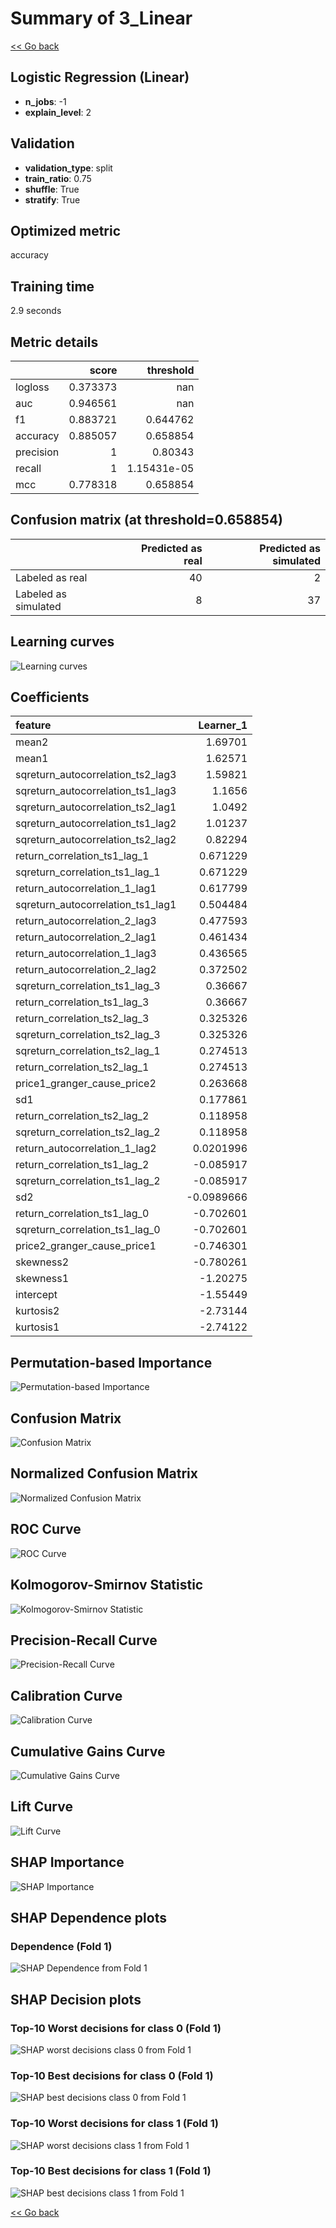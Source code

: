 # Summary of 3_Linear

[<< Go back](../README.md)


## Logistic Regression (Linear)
- **n_jobs**: -1
- **explain_level**: 2

## Validation
 - **validation_type**: split
 - **train_ratio**: 0.75
 - **shuffle**: True
 - **stratify**: True

## Optimized metric
accuracy

## Training time

2.9 seconds

## Metric details
|           |    score |     threshold |
|:----------|---------:|--------------:|
| logloss   | 0.373373 | nan           |
| auc       | 0.946561 | nan           |
| f1        | 0.883721 |   0.644762    |
| accuracy  | 0.885057 |   0.658854    |
| precision | 1        |   0.80343     |
| recall    | 1        |   1.15431e-05 |
| mcc       | 0.778318 |   0.658854    |


## Confusion matrix (at threshold=0.658854)
|                      |   Predicted as real |   Predicted as simulated |
|:---------------------|--------------------:|-------------------------:|
| Labeled as real      |                  40 |                        2 |
| Labeled as simulated |                   8 |                       37 |

## Learning curves
![Learning curves](learning_curves.png)

## Coefficients
| feature                           |   Learner_1 |
|:----------------------------------|------------:|
| mean2                             |   1.69701   |
| mean1                             |   1.62571   |
| sqreturn_autocorrelation_ts2_lag3 |   1.59821   |
| sqreturn_autocorrelation_ts1_lag3 |   1.1656    |
| sqreturn_autocorrelation_ts2_lag1 |   1.0492    |
| sqreturn_autocorrelation_ts1_lag2 |   1.01237   |
| sqreturn_autocorrelation_ts2_lag2 |   0.82294   |
| return_correlation_ts1_lag_1      |   0.671229  |
| sqreturn_correlation_ts1_lag_1    |   0.671229  |
| return_autocorrelation_1_lag1     |   0.617799  |
| sqreturn_autocorrelation_ts1_lag1 |   0.504484  |
| return_autocorrelation_2_lag3     |   0.477593  |
| return_autocorrelation_2_lag1     |   0.461434  |
| return_autocorrelation_1_lag3     |   0.436565  |
| return_autocorrelation_2_lag2     |   0.372502  |
| sqreturn_correlation_ts1_lag_3    |   0.36667   |
| return_correlation_ts1_lag_3      |   0.36667   |
| return_correlation_ts2_lag_3      |   0.325326  |
| sqreturn_correlation_ts2_lag_3    |   0.325326  |
| sqreturn_correlation_ts2_lag_1    |   0.274513  |
| return_correlation_ts2_lag_1      |   0.274513  |
| price1_granger_cause_price2       |   0.263668  |
| sd1                               |   0.177861  |
| return_correlation_ts2_lag_2      |   0.118958  |
| sqreturn_correlation_ts2_lag_2    |   0.118958  |
| return_autocorrelation_1_lag2     |   0.0201996 |
| return_correlation_ts1_lag_2      |  -0.085917  |
| sqreturn_correlation_ts1_lag_2    |  -0.085917  |
| sd2                               |  -0.0989666 |
| return_correlation_ts1_lag_0      |  -0.702601  |
| sqreturn_correlation_ts1_lag_0    |  -0.702601  |
| price2_granger_cause_price1       |  -0.746301  |
| skewness2                         |  -0.780261  |
| skewness1                         |  -1.20275   |
| intercept                         |  -1.55449   |
| kurtosis2                         |  -2.73144   |
| kurtosis1                         |  -2.74122   |


## Permutation-based Importance
![Permutation-based Importance](permutation_importance.png)
## Confusion Matrix

![Confusion Matrix](confusion_matrix.png)


## Normalized Confusion Matrix

![Normalized Confusion Matrix](confusion_matrix_normalized.png)


## ROC Curve

![ROC Curve](roc_curve.png)


## Kolmogorov-Smirnov Statistic

![Kolmogorov-Smirnov Statistic](ks_statistic.png)


## Precision-Recall Curve

![Precision-Recall Curve](precision_recall_curve.png)


## Calibration Curve

![Calibration Curve](calibration_curve_curve.png)


## Cumulative Gains Curve

![Cumulative Gains Curve](cumulative_gains_curve.png)


## Lift Curve

![Lift Curve](lift_curve.png)



## SHAP Importance
![SHAP Importance](shap_importance.png)

## SHAP Dependence plots

### Dependence (Fold 1)
![SHAP Dependence from Fold 1](learner_fold_0_shap_dependence.png)

## SHAP Decision plots

### Top-10 Worst decisions for class 0 (Fold 1)
![SHAP worst decisions class 0 from Fold 1](learner_fold_0_shap_class_0_worst_decisions.png)
### Top-10 Best decisions for class 0 (Fold 1)
![SHAP best decisions class 0 from Fold 1](learner_fold_0_shap_class_0_best_decisions.png)
### Top-10 Worst decisions for class 1 (Fold 1)
![SHAP worst decisions class 1 from Fold 1](learner_fold_0_shap_class_1_worst_decisions.png)
### Top-10 Best decisions for class 1 (Fold 1)
![SHAP best decisions class 1 from Fold 1](learner_fold_0_shap_class_1_best_decisions.png)

[<< Go back](../README.md)
